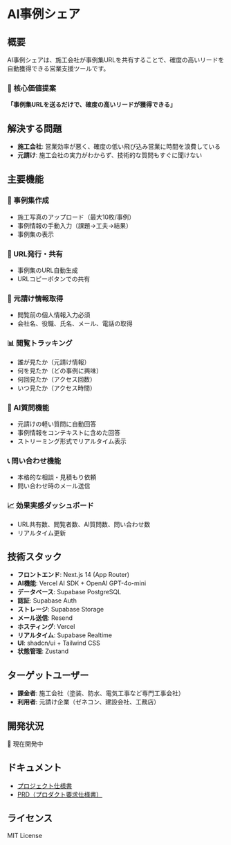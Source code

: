 # AI事例シェア

## 概要

AI事例シェアは、施工会社が事例集URLを共有することで、確度の高いリードを自動獲得できる営業支援ツールです。

### 🎯 核心価値提案
**「事例集URLを送るだけで、確度の高いリードが獲得できる」**

## 解決する問題

- **施工会社**: 営業効率が悪く、確度の低い飛び込み営業に時間を浪費している
- **元請け**: 施工会社の実力がわからず、技術的な質問もすぐに聞けない

## 主要機能

### 📸 事例集作成
- 施工写真のアップロード（最大10枚/事例）
- 事例情報の手動入力（課題→工夫→結果）
- 事例集の表示

### 🔗 URL発行・共有
- 事例集のURL自動生成
- URLコピーボタンでの共有

### 👤 元請け情報取得
- 閲覧前の個人情報入力必須
- 会社名、役職、氏名、メール、電話の取得

### 📊 閲覧トラッキング
- 誰が見たか（元請け情報）
- 何を見たか（どの事例に興味）
- 何回見たか（アクセス回数）
- いつ見たか（アクセス時間）

### 🤖 AI質問機能
- 元請けの軽い質問に自動回答
- 事例情報をコンテキストに含めた回答
- ストリーミング形式でリアルタイム表示

### 📞 問い合わせ機能
- 本格的な相談・見積もり依頼
- 問い合わせ時のメール送信

### 📈 効果実感ダッシュボード
- URL共有数、閲覧者数、AI質問数、問い合わせ数
- リアルタイム更新

## 技術スタック

- **フロントエンド**: Next.js 14 (App Router)
- **AI機能**: Vercel AI SDK + OpenAI GPT-4o-mini
- **データベース**: Supabase PostgreSQL
- **認証**: Supabase Auth
- **ストレージ**: Supabase Storage
- **メール送信**: Resend
- **ホスティング**: Vercel
- **リアルタイム**: Supabase Realtime
- **UI**: shadcn/ui + Tailwind CSS
- **状態管理**: Zustand

## ターゲットユーザー

- **課金者**: 施工会社（塗装、防水、電気工事など専門工事会社）
- **利用者**: 元請け企業（ゼネコン、建設会社、工務店）

## 開発状況

🚧 現在開発中

## ドキュメント

- [プロジェクト仕様書](./docs/project-spec.yaml)
- [PRD（プロダクト要求仕様書）](./docs/PRD.md)

## ライセンス

MIT License 